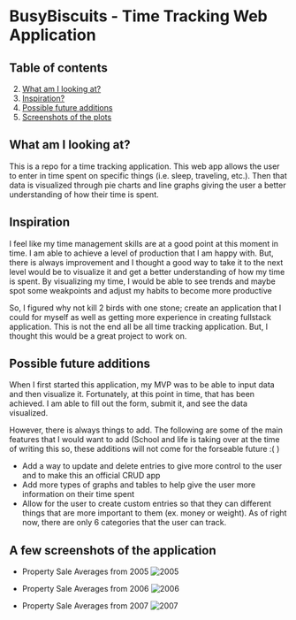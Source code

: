 # BusyBiscuits - Time Tracking Web Application

## Table of contents
2. [What am I looking at?](#description)
3. [Inspiration?](#inspiration)
5. [Possible future additions](#future)
6. [Screenshots of the plots](#screenshots)

## What am I looking at? <a name="description"></a>
This is a repo for a time tracking application. This web app allows the user to enter in time spent on specific things (i.e. sleep, traveling, etc.). Then that data is visualized through pie charts and line graphs giving the user a better understanding of how their time is spent.

## Inspiration <a name="inspiration"></a>
I feel like my time management skills are at a good point at this moment in time. I am able to achieve a level of production that I am happy with. But, there is always improvement and I thought a good way to take it to the next level would be to visualize it and get a better understanding of how my time is spent. By visualizing my time, I would be able to see trends and maybe spot some weakpoints and adjust my habits to become more productive

So, I figured why not kill 2 birds with one stone; create an application that I could for myself as well as getting more experience in creating fullstack application. This is not the end all be all time tracking application. But, I thought this would be a great project to work on. 

## Possible future additions <a name="future"></a>
When I first started this application, my MVP was to be able to input data and then visualize it. Fortunately, at this point in time, that has been achieved. I am able to fill out the form, submit it, and see the data visualized.

However, there is always things to add. The following are some of the main features that I would want to add (School and life is taking over at the time of writing this so, these additions will not come for the forseable future :( ) 

- Add a way to update and delete entries to give more control to the user and to make this an official CRUD app
- Add more types of graphs and tables to help give the user more information on their time spent
- Allow for the user to create custom entries so that they can different things that are more important to them (ex. money or weight). As of right now, there are only 6 categories that the user can track. 

## A few screenshots of the application <a name="screenshots"></a>

- Property Sale Averages from 2005
![2005](./screenshots/2005.PNG)

- Property Sale Averages from 2006
![2006](./screenshots/2006.PNG) 

- Property Sale Averages from 2007
![2007](./screenshots/2007.PNG) 